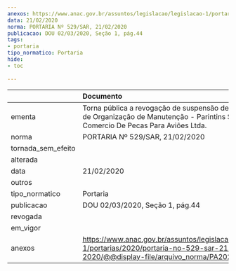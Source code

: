 ```yaml
---
anexos: https://www.anac.gov.br/assuntos/legislacao/legislacao-1/portarias/2020/portaria-no-529-sar-21-02-2020/@@display-file/arquivo_norma/PA2020-0529.pdf
data: 21/02/2020
norma: PORTARIA Nº 529/SAR, 21/02/2020
publicacao: DOU 02/03/2020, Seção 1, pág.44
tags:
- portaria
tipo_normatico: Portaria
hide: 
- toc 
 
---
```


|                    | Documento                                                                                                                                           |
|:-------------------|:----------------------------------------------------------------------------------------------------------------------------------------------------|
| ementa             | Torna pública a revogação de suspensão de Certificado de Organização de Manutenção - Parintins Serviços E Comercio De Pecas Para Aviões Ltda.       |
| norma              | PORTARIA Nº 529/SAR, 21/02/2020                                                                                                                     |
| tornada_sem_efeito |                                                                                                                                                     |
| alterada           |                                                                                                                                                     |
| data               | 21/02/2020                                                                                                                                          |
| outros             |                                                                                                                                                     |
| tipo_normatico     | Portaria                                                                                                                                            |
| publicacao         | DOU 02/03/2020, Seção 1, pág.44                                                                                                                     |
| revogada           |                                                                                                                                                     |
| em_vigor           |                                                                                                                                                     |
| anexos             | https://www.anac.gov.br/assuntos/legislacao/legislacao-1/portarias/2020/portaria-no-529-sar-21-02-2020/@@display-file/arquivo_norma/PA2020-0529.pdf |